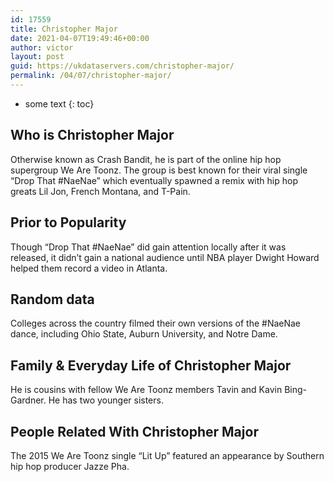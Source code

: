 ```yaml
---
id: 17559
title: Christopher Major
date: 2021-04-07T19:49:46+00:00
author: victor
layout: post
guid: https://ukdataservers.com/christopher-major/
permalink: /04/07/christopher-major/
---
```


* some text
{: toc}


## Who is Christopher Major



Otherwise known as Crash Bandit, he is part of the online hip hop supergroup We Are Toonz. The group is best known for their viral single &#8220;Drop That #NaeNae&#8221; which eventually spawned a remix with hip hop greats Lil Jon, French Montana, and T-Pain.

                
                
                
## Prior to Popularity



Though &#8220;Drop That #NaeNae&#8221; did gain attention locally after it was released, it didn&#8217;t gain a national audience until NBA player Dwight Howard helped them record a video in Atlanta.

                
                
                
## Random data



Colleges across the country filmed their own versions of the #NaeNae dance, including Ohio State, Auburn University, and Notre Dame.

                
                
                
## Family & Everyday Life of Christopher Major



He is cousins with fellow We Are Toonz members Tavin and Kavin Bing-Gardner. He has two younger sisters.

                
                
                
## People Related With Christopher Major



The 2015 We Are Toonz single &#8220;Lit Up&#8221; featured an appearance by Southern hip hop producer Jazze Pha.

                
              
            
          
          
          